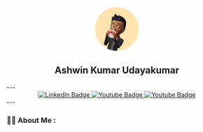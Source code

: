 <div id="header" align="center">
  <img src="./img/IMG_1404.JPG" width="100" style="border-radius: 50%;"/>
</div>
<br\>
<center><h2>Ashwin Kumar Udayakumar</h2></center> 
---

<center>
<div id="badges">
  <a href="your-linkedin-URL">
    <img src="https://img.shields.io/badge/LinkedIn-blue?style=for-the-badge&logo=linkedin&logoColor=white" alt="LinkedIn Badge"/>
  </a>
  <a href="your-youtube-URL">
    <img src="https://img.shields.io/badge/Medium-black?style=for-the-badge&logo=medium&logoColor=white" alt="Youtube Badge"/>
  </a>
<a href="your-youtube-URL">
    <img src="https://img.shields.io/badge/Email-grey?style=for-the-badge&logo=gmail&logoColor=white" alt="Youtube Badge"/>
</a>
</div>
</center>
---

### :man_technologist: About Me :
